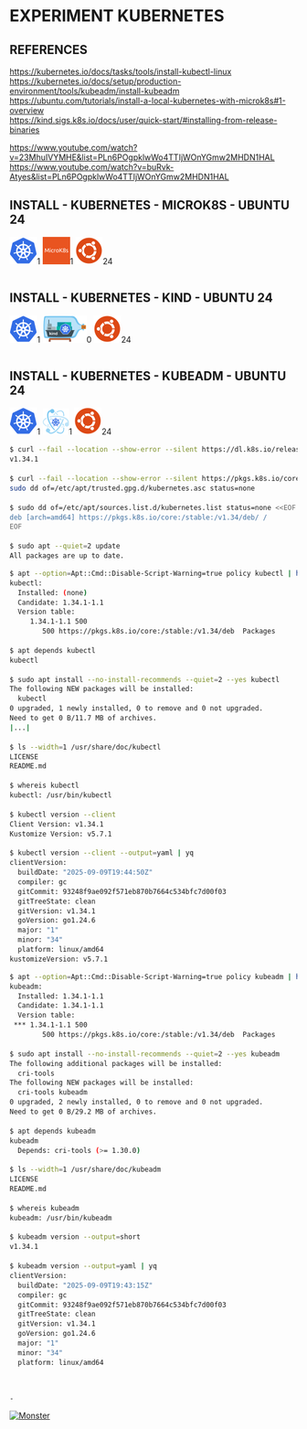 # EXPERIMENT KUBERNETES

## REFERENCES

https://kubernetes.io/docs/tasks/tools/install-kubectl-linux  
https://kubernetes.io/docs/setup/production-environment/tools/kubeadm/install-kubeadm  
https://ubuntu.com/tutorials/install-a-local-kubernetes-with-microk8s#1-overview  
https://kind.sigs.k8s.io/docs/user/quick-start/#installing-from-release-binaries

https://www.youtube.com/watch?v=23MhuIVYMHE&list=PLn6POgpklwWo4TTIjWOnYGmw2MHDN1HAL  
https://www.youtube.com/watch?v=buRvk-Atyes&list=PLn6POgpklwWo4TTIjWOnYGmw2MHDN1HAL

## INSTALL - KUBERNETES - MICROK8S - UBUNTU 24

[![Kubernetes](img/kubernetes.webp "Kubernetes")](https://kubernetes.io)1
[![MicroK8s](img/microk8s.webp "MikroK8s")](https://microk8s.io)1
[![Ubuntu](img/ubuntu.webp "Ubuntu")](https://ubuntu.com)24

```bash
```

## INSTALL - KUBERNETES - KIND - UBUNTU 24

[![Kubernetes](img/kubernetes.webp "Kubernetes")](https://kubernetes.io)1
[![Kind](img/kind.webp "Kind")](https://kind.sigs.k8s.io)0
[![Ubuntu](img/ubuntu.webp "Ubuntu")](https://ubuntu.com)24

```bash
```

## INSTALL - KUBERNETES - KUBEADM - UBUNTU 24

[![Kubernetes](img/kubernetes.webp "Kubernetes")](https://kubernetes.io)1
[![Kubeadm](img/kubeadm.webp "Kubeadm")](https://kubernetes.io/docs/reference/setup-tools/kubeadm)1
[![Ubuntu](img/ubuntu.webp "Ubuntu")](https://ubuntu.com)24

```bash
$ curl --fail --location --show-error --silent https://dl.k8s.io/release/stable.txt && echo
v1.34.1

$ curl --fail --location --show-error --silent https://pkgs.k8s.io/core:/stable:/v1.34/deb/Release.key |
sudo dd of=/etc/apt/trusted.gpg.d/kubernetes.asc status=none

$ sudo dd of=/etc/apt/sources.list.d/kubernetes.list status=none <<EOF
deb [arch=amd64] https://pkgs.k8s.io/core:/stable:/v1.34/deb/ /
EOF

$ sudo apt --quiet=2 update
All packages are up to date.
```

```bash
$ apt --option=Apt::Cmd::Disable-Script-Warning=true policy kubectl | head --lines=6
kubectl:
  Installed: (none)
  Candidate: 1.34.1-1.1
  Version table:
     1.34.1-1.1 500
        500 https://pkgs.k8s.io/core:/stable:/v1.34/deb  Packages

$ apt depends kubectl
kubectl

$ sudo apt install --no-install-recommends --quiet=2 --yes kubectl
The following NEW packages will be installed:
  kubectl
0 upgraded, 1 newly installed, 0 to remove and 0 not upgraded.
Need to get 0 B/11.7 MB of archives.
|...|

$ ls --width=1 /usr/share/doc/kubectl
LICENSE
README.md

$ whereis kubectl
kubectl: /usr/bin/kubectl

$ kubectl version --client
Client Version: v1.34.1
Kustomize Version: v5.7.1

$ kubectl version --client --output=yaml | yq
clientVersion:
  buildDate: "2025-09-09T19:44:50Z"
  compiler: gc
  gitCommit: 93248f9ae092f571eb870b7664c534bfc7d00f03
  gitTreeState: clean
  gitVersion: v1.34.1
  goVersion: go1.24.6
  major: "1"
  minor: "34"
  platform: linux/amd64
kustomizeVersion: v5.7.1
```

```bash
$ apt --option=Apt::Cmd::Disable-Script-Warning=true policy kubeadm | head --lines=6
kubeadm:
  Installed: 1.34.1-1.1
  Candidate: 1.34.1-1.1
  Version table:
 *** 1.34.1-1.1 500
        500 https://pkgs.k8s.io/core:/stable:/v1.34/deb  Packages

$ sudo apt install --no-install-recommends --quiet=2 --yes kubeadm
The following additional packages will be installed:
  cri-tools
The following NEW packages will be installed:
  cri-tools kubeadm
0 upgraded, 2 newly installed, 0 to remove and 0 not upgraded.
Need to get 0 B/29.2 MB of archives.

$ apt depends kubeadm
kubeadm
  Depends: cri-tools (>= 1.30.0)

$ ls --width=1 /usr/share/doc/kubeadm
LICENSE
README.md

$ whereis kubeadm
kubeadm: /usr/bin/kubeadm

$ kubeadm version --output=short
v1.34.1

$ kubeadm version --output=yaml | yq
clientVersion:
  buildDate: "2025-09-09T19:43:15Z"
  compiler: gc
  gitCommit: 93248f9ae092f571eb870b7664c534bfc7d00f03
  gitTreeState: clean
  gitVersion: v1.34.1
  goVersion: go1.24.6
  major: "1"
  minor: "34"
  platform: linux/amd64
```

&nbsp;

`-`

[![Monster](https://avatars.githubusercontent.com/u/47848582?s=96&v=4 "Boo!")](../README.md)
